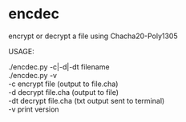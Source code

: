 # encdec
encrypt or decrypt a file using Chacha20-Poly1305

USAGE:

./encdec.py -c|-d|-dt filename<br>
./encdec.py -v<br>
-c encrypt file (output to file.cha)<br>
-d decrypt file.cha (output to file)<br>
-dt decrypt file.cha (txt output sent to terminal)<br>
-v print version

